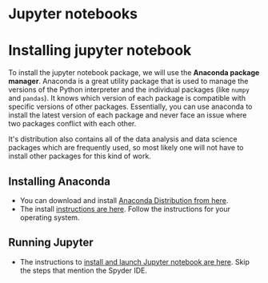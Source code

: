 # Jupyter notebooks

# Installing jupyter notebook

To install the jupyter notebook package, we will use the **Anaconda package manager**. Anaconda is a great utility package that is used to manage the versions of the Python interpreter and the individual packages (like `numpy` and `pandas`). It knows which version of each package is compatible with specific versions of other packages. Essentially, you can use anaconda to install the latest version of each package and never face an issue where two packages conflict with each other.

It's distribution also contains all of the data analysis and data science packages which are frequently used, so most likely one will not have to install other packages for this kind of work. 

## Installing Anaconda

- You can download and install [Anaconda Distribution from here](https://www.anaconda.com/distribution/).   
- The install [instructions are here](https://docs.anaconda.com/anaconda/install/). Follow the instructions for your operating system.

## Running Jupyter

- The instructions to [install and launch Jupyter notebook are here](https://docs.anaconda.com/anaconda/user-guide/getting-started/). Skip the steps that mention the Spyder IDE.

 
  